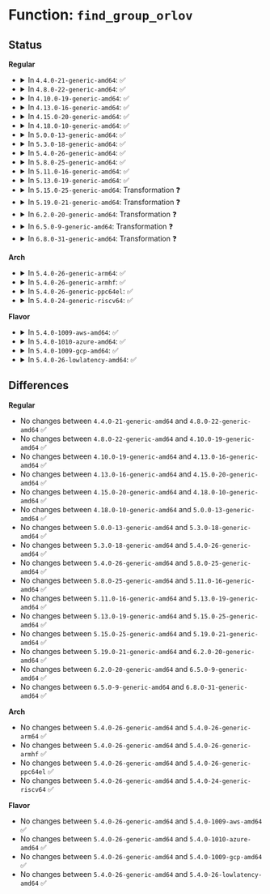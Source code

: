 # Function: <code>find_group_orlov</code>

## Status
<b>Regular</b>
<ul>
<li>
<details>
<summary>In <code>4.4.0-21-generic-amd64</code>: ✅</summary>

```c
int find_group_orlov(struct super_block * sb, struct inode * parent, ext4_group_t * group, umode_t mode, const struct qstr * qstr)
```

```json
{
  "name": "find_group_orlov",
  "collision_type": "Unique Static",
  "inline_type": "No",
  "funcs": [
    {
      "addr": 18446744071581544496,
      "name": "find_group_orlov",
      "external": false,
      "loc": "fs/ext4/ialloc.c:443",
      "file": "fs/ext4/ialloc.c",
      "inline": "seen, unknown",
      "caller_inline": [],
      "caller_func": [
        "fs/ext4/ialloc.c:__ext4_new_inode"
      ]
    }
  ],
  "symbols": [
    {
      "addr": 18446744071581544496,
      "name": "find_group_orlov",
      "section": ".text",
      "bind": "STB_LOCAL",
      "size": 1146
    }
  ]
}
```
</details>
</li>
<li>
<details>
<summary>In <code>4.8.0-22-generic-amd64</code>: ✅</summary>

```c
int find_group_orlov(struct super_block * sb, struct inode * parent, ext4_group_t * group, umode_t mode, const struct qstr * qstr)
```

```json
{
  "name": "find_group_orlov",
  "collision_type": "Unique Static",
  "inline_type": "No",
  "funcs": [
    {
      "addr": 18446744071581730272,
      "name": "find_group_orlov",
      "external": false,
      "loc": "fs/ext4/ialloc.c:443",
      "file": "fs/ext4/ialloc.c",
      "inline": "seen, unknown",
      "caller_inline": [],
      "caller_func": [
        "fs/ext4/ialloc.c:__ext4_new_inode"
      ]
    }
  ],
  "symbols": [
    {
      "addr": 18446744071581730272,
      "name": "find_group_orlov",
      "section": ".text",
      "bind": "STB_LOCAL",
      "size": 1157
    }
  ]
}
```
</details>
</li>
<li>
<details>
<summary>In <code>4.10.0-19-generic-amd64</code>: ✅</summary>

```c
int find_group_orlov(struct super_block * sb, struct inode * parent, ext4_group_t * group, umode_t mode, const struct qstr * qstr)
```

```json
{
  "name": "find_group_orlov",
  "collision_type": "Unique Static",
  "inline_type": "No",
  "funcs": [
    {
      "addr": 18446744071581817872,
      "name": "find_group_orlov",
      "external": false,
      "loc": "fs/ext4/ialloc.c:443",
      "file": "fs/ext4/ialloc.c",
      "inline": "seen, unknown",
      "caller_inline": [],
      "caller_func": [
        "fs/ext4/ialloc.c:__ext4_new_inode"
      ]
    }
  ],
  "symbols": [
    {
      "addr": 18446744071581817872,
      "name": "find_group_orlov",
      "section": ".text",
      "bind": "STB_LOCAL",
      "size": 1157
    }
  ]
}
```
</details>
</li>
<li>
<details>
<summary>In <code>4.13.0-16-generic-amd64</code>: ✅</summary>

```c
int find_group_orlov(struct super_block * sb, struct inode * parent, ext4_group_t * group, umode_t mode, const struct qstr * qstr)
```

```json
{
  "name": "find_group_orlov",
  "collision_type": "Unique Static",
  "inline_type": "No",
  "funcs": [
    {
      "addr": 18446744071581941392,
      "name": "find_group_orlov",
      "external": false,
      "loc": "fs/ext4/ialloc.c:444",
      "file": "fs/ext4/ialloc.c",
      "inline": "seen, unknown",
      "caller_inline": [],
      "caller_func": [
        "fs/ext4/ialloc.c:__ext4_new_inode"
      ]
    }
  ],
  "symbols": [
    {
      "addr": 18446744071581941392,
      "name": "find_group_orlov",
      "section": ".text",
      "bind": "STB_LOCAL",
      "size": 1254
    }
  ]
}
```
</details>
</li>
<li>
<details>
<summary>In <code>4.15.0-20-generic-amd64</code>: ✅</summary>

```c
int find_group_orlov(struct super_block * sb, struct inode * parent, ext4_group_t * group, umode_t mode, const struct qstr * qstr)
```

```json
{
  "name": "find_group_orlov",
  "collision_type": "Unique Static",
  "inline_type": "No",
  "funcs": [
    {
      "addr": 18446744071582090704,
      "name": "find_group_orlov",
      "external": false,
      "loc": "fs/ext4/ialloc.c:445",
      "file": "fs/ext4/ialloc.c",
      "inline": "seen, unknown",
      "caller_inline": [],
      "caller_func": [
        "fs/ext4/ialloc.c:__ext4_new_inode"
      ]
    }
  ],
  "symbols": [
    {
      "addr": 18446744071582090704,
      "name": "find_group_orlov",
      "section": ".text",
      "bind": "STB_LOCAL",
      "size": 1254
    }
  ]
}
```
</details>
</li>
<li>
<details>
<summary>In <code>4.18.0-10-generic-amd64</code>: ✅</summary>

```c
int find_group_orlov(struct super_block * sb, struct inode * parent, ext4_group_t * group, umode_t mode, const struct qstr * qstr)
```

```json
{
  "name": "find_group_orlov",
  "collision_type": "Unique Static",
  "inline_type": "No",
  "funcs": [
    {
      "addr": 18446744071582278656,
      "name": "find_group_orlov",
      "external": false,
      "loc": "fs/ext4/ialloc.c:415",
      "file": "fs/ext4/ialloc.c",
      "inline": "seen, unknown",
      "caller_inline": [],
      "caller_func": [
        "fs/ext4/ialloc.c:__ext4_new_inode"
      ]
    }
  ],
  "symbols": [
    {
      "addr": 18446744071582278656,
      "name": "find_group_orlov",
      "section": ".text",
      "bind": "STB_LOCAL",
      "size": 1116
    }
  ]
}
```
</details>
</li>
<li>
<details>
<summary>In <code>5.0.0-13-generic-amd64</code>: ✅</summary>

```c
int find_group_orlov(struct super_block * sb, struct inode * parent, ext4_group_t * group, umode_t mode, const struct qstr * qstr)
```

```json
{
  "name": "find_group_orlov",
  "collision_type": "Unique Static",
  "inline_type": "No",
  "funcs": [
    {
      "addr": 18446744071582377728,
      "name": "find_group_orlov",
      "external": false,
      "loc": "fs/ext4/ialloc.c:415",
      "file": "fs/ext4/ialloc.c",
      "inline": "seen, unknown",
      "caller_inline": [],
      "caller_func": [
        "fs/ext4/ialloc.c:__ext4_new_inode"
      ]
    }
  ],
  "symbols": [
    {
      "addr": 18446744071582377728,
      "name": "find_group_orlov",
      "section": ".text",
      "bind": "STB_LOCAL",
      "size": 1209
    }
  ]
}
```
</details>
</li>
<li>
<details>
<summary>In <code>5.3.0-18-generic-amd64</code>: ✅</summary>

```c
int find_group_orlov(struct super_block * sb, struct inode * parent, ext4_group_t * group, umode_t mode, const struct qstr * qstr)
```

```json
{
  "name": "find_group_orlov",
  "collision_type": "Unique Static",
  "inline_type": "No",
  "funcs": [
    {
      "addr": 18446744071582546144,
      "name": "find_group_orlov",
      "external": false,
      "loc": "fs/ext4/ialloc.c:415",
      "file": "fs/ext4/ialloc.c",
      "inline": "seen, unknown",
      "caller_inline": [],
      "caller_func": [
        "fs/ext4/ialloc.c:__ext4_new_inode"
      ]
    }
  ],
  "symbols": [
    {
      "addr": 18446744071582546144,
      "name": "find_group_orlov",
      "section": ".text",
      "bind": "STB_LOCAL",
      "size": 1207
    }
  ]
}
```
</details>
</li>
<li>
<details>
<summary>In <code>5.4.0-26-generic-amd64</code>: ✅</summary>

```c
int find_group_orlov(struct super_block * sb, struct inode * parent, ext4_group_t * group, umode_t mode, const struct qstr * qstr)
```

```json
{
  "name": "find_group_orlov",
  "collision_type": "Unique Static",
  "inline_type": "No",
  "funcs": [
    {
      "addr": 18446744071582646704,
      "name": "find_group_orlov",
      "external": false,
      "loc": "fs/ext4/ialloc.c:413",
      "file": "fs/ext4/ialloc.c",
      "inline": "seen, unknown",
      "caller_inline": [],
      "caller_func": [
        "fs/ext4/ialloc.c:__ext4_new_inode"
      ]
    }
  ],
  "symbols": [
    {
      "addr": 18446744071582646704,
      "name": "find_group_orlov",
      "section": ".text",
      "bind": "STB_LOCAL",
      "size": 1125
    }
  ]
}
```
</details>
</li>
<li>
<details>
<summary>In <code>5.8.0-25-generic-amd64</code>: ✅</summary>

```c
int find_group_orlov(struct super_block * sb, struct inode * parent, ext4_group_t * group, umode_t mode, const struct qstr * qstr)
```

```json
{
  "name": "find_group_orlov",
  "collision_type": "Unique Static",
  "inline_type": "No",
  "funcs": [
    {
      "addr": 18446744071582958224,
      "name": "find_group_orlov",
      "external": false,
      "loc": "fs/ext4/ialloc.c:415",
      "file": "fs/ext4/ialloc.c",
      "inline": "seen, unknown",
      "caller_inline": [],
      "caller_func": [
        "fs/ext4/ialloc.c:__ext4_new_inode",
        "fs/ext4/ialloc.c:find_group_other"
      ]
    }
  ],
  "symbols": [
    {
      "addr": 18446744071582958224,
      "name": "find_group_orlov",
      "section": ".text",
      "bind": "STB_LOCAL",
      "size": 1078
    }
  ]
}
```
</details>
</li>
<li>
<details>
<summary>In <code>5.11.0-16-generic-amd64</code>: ✅</summary>

```c
int find_group_orlov(struct super_block * sb, struct inode * parent, ext4_group_t * group, umode_t mode, const struct qstr * qstr)
```

```json
{
  "name": "find_group_orlov",
  "collision_type": "Unique Static",
  "inline_type": "No",
  "funcs": [
    {
      "addr": 18446744071583032528,
      "name": "find_group_orlov",
      "external": false,
      "loc": "fs/ext4/ialloc.c:419",
      "file": "fs/ext4/ialloc.c",
      "inline": "seen, unknown",
      "caller_inline": [],
      "caller_func": [
        "fs/ext4/ialloc.c:__ext4_new_inode",
        "fs/ext4/ialloc.c:find_group_other"
      ]
    }
  ],
  "symbols": [
    {
      "addr": 18446744071583032528,
      "name": "find_group_orlov",
      "section": ".text",
      "bind": "STB_LOCAL",
      "size": 1078
    }
  ]
}
```
</details>
</li>
<li>
<details>
<summary>In <code>5.13.0-19-generic-amd64</code>: ✅</summary>

```c
int find_group_orlov(struct super_block * sb, struct inode * parent, ext4_group_t * group, umode_t mode, const struct qstr * qstr)
```

```json
{
  "name": "find_group_orlov",
  "collision_type": "Unique Static",
  "inline_type": "No",
  "funcs": [
    {
      "addr": 18446744071583058112,
      "name": "find_group_orlov",
      "external": false,
      "loc": "fs/ext4/ialloc.c:421",
      "file": "fs/ext4/ialloc.c",
      "inline": "seen, unknown",
      "caller_inline": [],
      "caller_func": [
        "fs/ext4/ialloc.c:__ext4_new_inode",
        "fs/ext4/ialloc.c:find_group_other"
      ]
    }
  ],
  "symbols": [
    {
      "addr": 18446744071583058112,
      "name": "find_group_orlov",
      "section": ".text",
      "bind": "STB_LOCAL",
      "size": 1083
    }
  ]
}
```
</details>
</li>
<li>
<details>
<summary>In <code>5.15.0-25-generic-amd64</code>: Transformation ❓</summary>

```c
int find_group_orlov(struct super_block * sb, struct inode * parent, ext4_group_t * group, umode_t mode, const struct qstr * qstr)
```

```json
{
  "name": "find_group_orlov",
  "collision_type": "Unique Static",
  "inline_type": "No",
  "funcs": [
    {
      "addr": 0,
      "name": "find_group_orlov",
      "external": false,
      "loc": "fs/ext4/ialloc.c:423",
      "file": "fs/ext4/ialloc.c",
      "inline": "seen, unknown",
      "caller_inline": [],
      "caller_func": [
        "fs/ext4/ialloc.c:__ext4_new_inode",
        "fs/ext4/ialloc.c:find_group_other"
      ]
    }
  ],
  "symbols": [
    {
      "addr": 18446744071583395968,
      "name": "find_group_orlov",
      "section": ".text",
      "bind": "STB_LOCAL",
      "size": 1125
    },
    {
      "addr": 18446744071592255923,
      "name": "find_group_orlov.cold",
      "section": ".text",
      "bind": "STB_LOCAL",
      "size": 213
    }
  ]
}
```
</details>
</li>
<li>
<details>
<summary>In <code>5.19.0-21-generic-amd64</code>: Transformation ❓</summary>

```c
int find_group_orlov(struct super_block * sb, struct inode * parent, ext4_group_t * group, umode_t mode, const struct qstr * qstr)
```

```json
{
  "name": "find_group_orlov",
  "collision_type": "Unique Static",
  "inline_type": "No",
  "funcs": [
    {
      "addr": 0,
      "name": "find_group_orlov",
      "external": false,
      "loc": "fs/ext4/ialloc.c:423",
      "file": "fs/ext4/ialloc.c",
      "inline": "seen, unknown",
      "caller_inline": [],
      "caller_func": [
        "fs/ext4/ialloc.c:__ext4_new_inode",
        "fs/ext4/ialloc.c:find_group_other"
      ]
    }
  ],
  "symbols": [
    {
      "addr": 18446744071583910688,
      "name": "find_group_orlov",
      "section": ".text",
      "bind": "STB_LOCAL",
      "size": 1269
    },
    {
      "addr": 18446744071594036902,
      "name": "find_group_orlov.cold",
      "section": ".text",
      "bind": "STB_LOCAL",
      "size": 233
    }
  ]
}
```
</details>
</li>
<li>
<details>
<summary>In <code>6.2.0-20-generic-amd64</code>: Transformation ❓</summary>

```c
int find_group_orlov(struct super_block * sb, struct inode * parent, ext4_group_t * group, umode_t mode, const struct qstr * qstr)
```

```json
{
  "name": "find_group_orlov",
  "collision_type": "Unique Static",
  "inline_type": "No",
  "funcs": [
    {
      "addr": 0,
      "name": "find_group_orlov",
      "external": false,
      "loc": "fs/ext4/ialloc.c:423",
      "file": "fs/ext4/ialloc.c",
      "inline": "seen, unknown",
      "caller_inline": [],
      "caller_func": [
        "fs/ext4/ialloc.c:__ext4_new_inode",
        "fs/ext4/ialloc.c:find_group_other"
      ]
    }
  ],
  "symbols": [
    {
      "addr": 18446744071584536560,
      "name": "find_group_orlov",
      "section": ".text",
      "bind": "STB_LOCAL",
      "size": 1262
    },
    {
      "addr": 18446744071596070004,
      "name": "find_group_orlov.cold",
      "section": ".text",
      "bind": "STB_LOCAL",
      "size": 254
    }
  ]
}
```
</details>
</li>
<li>
<details>
<summary>In <code>6.5.0-9-generic-amd64</code>: Transformation ❓</summary>

```c
int find_group_orlov(struct super_block * sb, struct inode * parent, ext4_group_t * group, umode_t mode, const struct qstr * qstr)
```

```json
{
  "name": "find_group_orlov",
  "collision_type": "Unique Static",
  "inline_type": "No",
  "funcs": [
    {
      "addr": 0,
      "name": "find_group_orlov",
      "external": false,
      "loc": "fs/ext4/ialloc.c:423",
      "file": "fs/ext4/ialloc.c",
      "inline": "seen, unknown",
      "caller_inline": [],
      "caller_func": [
        "fs/ext4/ialloc.c:__ext4_new_inode",
        "fs/ext4/ialloc.c:find_group_other"
      ]
    }
  ],
  "symbols": [
    {
      "addr": 18446744071584765664,
      "name": "find_group_orlov",
      "section": ".text",
      "bind": "STB_LOCAL",
      "size": 1250
    },
    {
      "addr": 18446744071596593738,
      "name": "find_group_orlov.cold",
      "section": ".text",
      "bind": "STB_LOCAL",
      "size": 129
    }
  ]
}
```
</details>
</li>
<li>
<details>
<summary>In <code>6.8.0-31-generic-amd64</code>: Transformation ❓</summary>

```c
int find_group_orlov(struct super_block * sb, struct inode * parent, ext4_group_t * group, umode_t mode, const struct qstr * qstr)
```

```json
{
  "name": "find_group_orlov",
  "collision_type": "Unique Static",
  "inline_type": "No",
  "funcs": [
    {
      "addr": 0,
      "name": "find_group_orlov",
      "external": false,
      "loc": "fs/ext4/ialloc.c:423",
      "file": "fs/ext4/ialloc.c",
      "inline": "seen, unknown",
      "caller_inline": [],
      "caller_func": [
        "fs/ext4/ialloc.c:__ext4_new_inode",
        "fs/ext4/ialloc.c:find_group_other"
      ]
    }
  ],
  "symbols": [
    {
      "addr": 18446744071584998736,
      "name": "find_group_orlov",
      "section": ".text",
      "bind": "STB_LOCAL",
      "size": 1250
    },
    {
      "addr": 18446744071597499280,
      "name": "find_group_orlov.cold",
      "section": ".text",
      "bind": "STB_LOCAL",
      "size": 129
    }
  ]
}
```
</details>
</li>
</ul>
<b>Arch</b>
<ul>
<li>
<details>
<summary>In <code>5.4.0-26-generic-arm64</code>: ✅</summary>

```c
int find_group_orlov(struct super_block * sb, struct inode * parent, ext4_group_t * group, umode_t mode, const struct qstr * qstr)
```

```json
{
  "name": "find_group_orlov",
  "collision_type": "Unique Static",
  "inline_type": "No",
  "funcs": [
    {
      "addr": 18446603336494298816,
      "name": "find_group_orlov",
      "external": false,
      "loc": "fs/ext4/ialloc.c:413",
      "file": "fs/ext4/ialloc.c",
      "inline": "seen, unknown",
      "caller_inline": [],
      "caller_func": [
        "fs/ext4/ialloc.c:__ext4_new_inode",
        "fs/ext4/ialloc.c:__ext4_new_inode"
      ]
    }
  ],
  "symbols": [
    {
      "addr": 18446603336494298816,
      "name": "find_group_orlov",
      "section": ".text",
      "bind": "STB_LOCAL",
      "size": 1008
    }
  ]
}
```
</details>
</li>
<li>
<details>
<summary>In <code>5.4.0-26-generic-armhf</code>: ✅</summary>

```c
int find_group_orlov(struct super_block * sb, struct inode * parent, ext4_group_t * group, umode_t mode, const struct qstr * qstr)
```

```json
{
  "name": "find_group_orlov",
  "collision_type": "Unique Static",
  "inline_type": "No",
  "funcs": [
    {
      "addr": 3227733324,
      "name": "find_group_orlov",
      "external": false,
      "loc": "fs/ext4/ialloc.c:413",
      "file": "fs/ext4/ialloc.c",
      "inline": "seen, unknown",
      "caller_inline": [],
      "caller_func": [
        "fs/ext4/ialloc.c:__ext4_new_inode",
        "fs/ext4/ialloc.c:__ext4_new_inode"
      ]
    }
  ],
  "symbols": [
    {
      "addr": 3227733324,
      "name": "find_group_orlov",
      "section": ".text",
      "bind": "STB_LOCAL",
      "size": 1276
    }
  ]
}
```
</details>
</li>
<li>
<details>
<summary>In <code>5.4.0-26-generic-ppc64el</code>: ✅</summary>

```c
int find_group_orlov(struct super_block * sb, struct inode * parent, ext4_group_t * group, umode_t mode, const struct qstr * qstr)
```

```json
{
  "name": "find_group_orlov",
  "collision_type": "Unique Static",
  "inline_type": "No",
  "funcs": [
    {
      "addr": 13835058055288015552,
      "name": "find_group_orlov",
      "external": false,
      "loc": "fs/ext4/ialloc.c:413",
      "file": "fs/ext4/ialloc.c",
      "inline": "seen, unknown",
      "caller_inline": [],
      "caller_func": [
        "fs/ext4/ialloc.c:__ext4_new_inode"
      ]
    }
  ],
  "symbols": [
    {
      "addr": 13835058055288015552,
      "name": "find_group_orlov",
      "section": ".text",
      "bind": "STB_LOCAL",
      "size": 1328
    }
  ]
}
```
</details>
</li>
<li>
<details>
<summary>In <code>5.4.0-24-generic-riscv64</code>: ✅</summary>

```c
int find_group_orlov(struct super_block * sb, struct inode * parent, ext4_group_t * group, umode_t mode, const struct qstr * qstr)
```

```json
{
  "name": "find_group_orlov",
  "collision_type": "Unique Static",
  "inline_type": "No",
  "funcs": [
    {
      "addr": 18446743936273741054,
      "name": "find_group_orlov",
      "external": false,
      "loc": "fs/ext4/ialloc.c:413",
      "file": "fs/ext4/ialloc.c",
      "inline": "seen, unknown",
      "caller_inline": [],
      "caller_func": [
        "fs/ext4/ialloc.c:__ext4_new_inode"
      ]
    }
  ],
  "symbols": [
    {
      "addr": 18446743936273741054,
      "name": "find_group_orlov",
      "section": ".text",
      "bind": "STB_LOCAL",
      "size": 808
    }
  ]
}
```
</details>
</li>
</ul>
<b>Flavor</b>
<ul>
<li>
<details>
<summary>In <code>5.4.0-1009-aws-amd64</code>: ✅</summary>

```c
int find_group_orlov(struct super_block * sb, struct inode * parent, ext4_group_t * group, umode_t mode, const struct qstr * qstr)
```

```json
{
  "name": "find_group_orlov",
  "collision_type": "Unique Static",
  "inline_type": "No",
  "funcs": [
    {
      "addr": 18446744071582615440,
      "name": "find_group_orlov",
      "external": false,
      "loc": "fs/ext4/ialloc.c:413",
      "file": "fs/ext4/ialloc.c",
      "inline": "seen, unknown",
      "caller_inline": [],
      "caller_func": [
        "fs/ext4/ialloc.c:__ext4_new_inode"
      ]
    }
  ],
  "symbols": [
    {
      "addr": 18446744071582615440,
      "name": "find_group_orlov",
      "section": ".text",
      "bind": "STB_LOCAL",
      "size": 1125
    }
  ]
}
```
</details>
</li>
<li>
<details>
<summary>In <code>5.4.0-1010-azure-amd64</code>: ✅</summary>

```c
int find_group_orlov(struct super_block * sb, struct inode * parent, ext4_group_t * group, umode_t mode, const struct qstr * qstr)
```

```json
{
  "name": "find_group_orlov",
  "collision_type": "Unique Static",
  "inline_type": "No",
  "funcs": [
    {
      "addr": 18446744071582552608,
      "name": "find_group_orlov",
      "external": false,
      "loc": "fs/ext4/ialloc.c:413",
      "file": "fs/ext4/ialloc.c",
      "inline": "seen, unknown",
      "caller_inline": [],
      "caller_func": [
        "fs/ext4/ialloc.c:__ext4_new_inode"
      ]
    }
  ],
  "symbols": [
    {
      "addr": 18446744071582552608,
      "name": "find_group_orlov",
      "section": ".text",
      "bind": "STB_LOCAL",
      "size": 1125
    }
  ]
}
```
</details>
</li>
<li>
<details>
<summary>In <code>5.4.0-1009-gcp-amd64</code>: ✅</summary>

```c
int find_group_orlov(struct super_block * sb, struct inode * parent, ext4_group_t * group, umode_t mode, const struct qstr * qstr)
```

```json
{
  "name": "find_group_orlov",
  "collision_type": "Unique Static",
  "inline_type": "No",
  "funcs": [
    {
      "addr": 18446744071582605296,
      "name": "find_group_orlov",
      "external": false,
      "loc": "fs/ext4/ialloc.c:413",
      "file": "fs/ext4/ialloc.c",
      "inline": "seen, unknown",
      "caller_inline": [],
      "caller_func": [
        "fs/ext4/ialloc.c:__ext4_new_inode"
      ]
    }
  ],
  "symbols": [
    {
      "addr": 18446744071582605296,
      "name": "find_group_orlov",
      "section": ".text",
      "bind": "STB_LOCAL",
      "size": 1125
    }
  ]
}
```
</details>
</li>
<li>
<details>
<summary>In <code>5.4.0-26-lowlatency-amd64</code>: ✅</summary>

```c
int find_group_orlov(struct super_block * sb, struct inode * parent, ext4_group_t * group, umode_t mode, const struct qstr * qstr)
```

```json
{
  "name": "find_group_orlov",
  "collision_type": "Unique Static",
  "inline_type": "No",
  "funcs": [
    {
      "addr": 18446744071582687824,
      "name": "find_group_orlov",
      "external": false,
      "loc": "fs/ext4/ialloc.c:413",
      "file": "fs/ext4/ialloc.c",
      "inline": "seen, unknown",
      "caller_inline": [],
      "caller_func": [
        "fs/ext4/ialloc.c:__ext4_new_inode"
      ]
    }
  ],
  "symbols": [
    {
      "addr": 18446744071582687824,
      "name": "find_group_orlov",
      "section": ".text",
      "bind": "STB_LOCAL",
      "size": 1125
    }
  ]
}
```
</details>
</li>
</ul>

## Differences
<b>Regular</b>
<ul>
<li>
No changes between <code>4.4.0-21-generic-amd64</code> and <code>4.8.0-22-generic-amd64</code> ✅
</li>
<li>
No changes between <code>4.8.0-22-generic-amd64</code> and <code>4.10.0-19-generic-amd64</code> ✅
</li>
<li>
No changes between <code>4.10.0-19-generic-amd64</code> and <code>4.13.0-16-generic-amd64</code> ✅
</li>
<li>
No changes between <code>4.13.0-16-generic-amd64</code> and <code>4.15.0-20-generic-amd64</code> ✅
</li>
<li>
No changes between <code>4.15.0-20-generic-amd64</code> and <code>4.18.0-10-generic-amd64</code> ✅
</li>
<li>
No changes between <code>4.18.0-10-generic-amd64</code> and <code>5.0.0-13-generic-amd64</code> ✅
</li>
<li>
No changes between <code>5.0.0-13-generic-amd64</code> and <code>5.3.0-18-generic-amd64</code> ✅
</li>
<li>
No changes between <code>5.3.0-18-generic-amd64</code> and <code>5.4.0-26-generic-amd64</code> ✅
</li>
<li>
No changes between <code>5.4.0-26-generic-amd64</code> and <code>5.8.0-25-generic-amd64</code> ✅
</li>
<li>
No changes between <code>5.8.0-25-generic-amd64</code> and <code>5.11.0-16-generic-amd64</code> ✅
</li>
<li>
No changes between <code>5.11.0-16-generic-amd64</code> and <code>5.13.0-19-generic-amd64</code> ✅
</li>
<li>
No changes between <code>5.13.0-19-generic-amd64</code> and <code>5.15.0-25-generic-amd64</code> ✅
</li>
<li>
No changes between <code>5.15.0-25-generic-amd64</code> and <code>5.19.0-21-generic-amd64</code> ✅
</li>
<li>
No changes between <code>5.19.0-21-generic-amd64</code> and <code>6.2.0-20-generic-amd64</code> ✅
</li>
<li>
No changes between <code>6.2.0-20-generic-amd64</code> and <code>6.5.0-9-generic-amd64</code> ✅
</li>
<li>
No changes between <code>6.5.0-9-generic-amd64</code> and <code>6.8.0-31-generic-amd64</code> ✅
</li>
</ul>
<b>Arch</b>
<ul>
<li>
No changes between <code>5.4.0-26-generic-amd64</code> and <code>5.4.0-26-generic-arm64</code> ✅
</li>
<li>
No changes between <code>5.4.0-26-generic-amd64</code> and <code>5.4.0-26-generic-armhf</code> ✅
</li>
<li>
No changes between <code>5.4.0-26-generic-amd64</code> and <code>5.4.0-26-generic-ppc64el</code> ✅
</li>
<li>
No changes between <code>5.4.0-26-generic-amd64</code> and <code>5.4.0-24-generic-riscv64</code> ✅
</li>
</ul>
<b>Flavor</b>
<ul>
<li>
No changes between <code>5.4.0-26-generic-amd64</code> and <code>5.4.0-1009-aws-amd64</code> ✅
</li>
<li>
No changes between <code>5.4.0-26-generic-amd64</code> and <code>5.4.0-1010-azure-amd64</code> ✅
</li>
<li>
No changes between <code>5.4.0-26-generic-amd64</code> and <code>5.4.0-1009-gcp-amd64</code> ✅
</li>
<li>
No changes between <code>5.4.0-26-generic-amd64</code> and <code>5.4.0-26-lowlatency-amd64</code> ✅
</li>
</ul>

